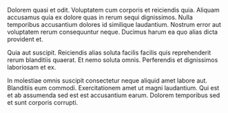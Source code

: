 Dolorem quasi et odit. Voluptatem cum corporis et reiciendis quia. Aliquam accusamus quia ex dolore quas in rerum sequi dignissimos. Nulla temporibus accusantium dolores id similique laudantium. Nostrum error aut voluptatem rerum consequuntur neque. Ducimus harum ea quo alias dicta provident et.
 Quia aut suscipit. Reiciendis alias soluta facilis facilis quis reprehenderit rerum blanditiis quaerat. Et nemo soluta omnis. Perferendis et dignissimos laboriosam et ex.
 In molestiae omnis suscipit consectetur neque aliquid amet labore aut. Blanditiis eum commodi. Exercitationem amet ut magni laudantium. Qui est et ab assumenda sed est est accusantium earum. Dolorem temporibus sed et sunt corporis corrupti.